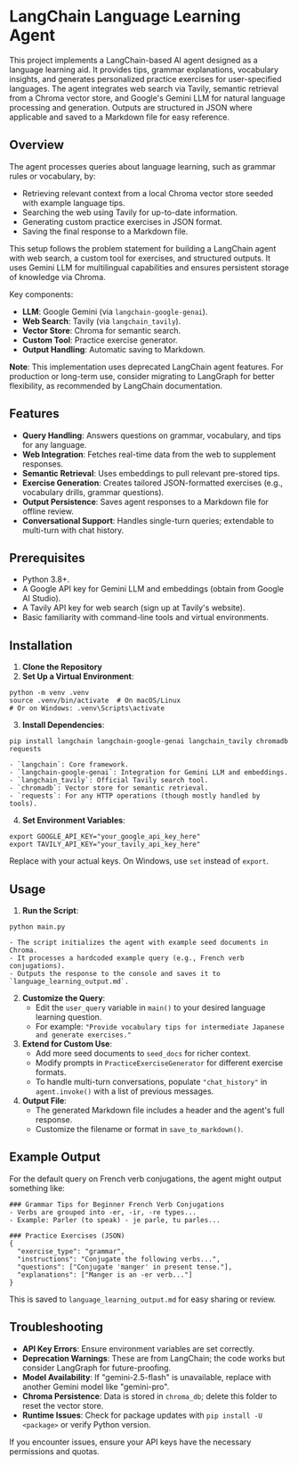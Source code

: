 # LangChain Language Learning Agent

This project implements a LangChain-based AI agent designed as a language learning aid. It provides tips, grammar explanations, vocabulary insights, and generates personalized practice exercises for user-specified languages. The agent integrates web search via Tavily, semantic retrieval from a Chroma vector store, and Google's Gemini LLM for natural language processing and generation. Outputs are structured in JSON where applicable and saved to a Markdown file for easy reference.

## Overview

The agent processes queries about language learning, such as grammar rules or vocabulary, by:

- Retrieving relevant context from a local Chroma vector store seeded with example language tips.
- Searching the web using Tavily for up-to-date information.
- Generating custom practice exercises in JSON format.
- Saving the final response to a Markdown file.

This setup follows the problem statement for building a LangChain agent with web search, a custom tool for exercises, and structured outputs. It uses Gemini LLM for multilingual capabilities and ensures persistent storage of knowledge via Chroma.

Key components:

- **LLM**: Google Gemini (via `langchain-google-genai`).
- **Web Search**: Tavily (via `langchain_tavily`).
- **Vector Store**: Chroma for semantic search.
- **Custom Tool**: Practice exercise generator.
- **Output Handling**: Automatic saving to Markdown.

**Note**: This implementation uses deprecated LangChain agent features. For production or long-term use, consider migrating to LangGraph for better flexibility, as recommended by LangChain documentation.

## Features

- **Query Handling**: Answers questions on grammar, vocabulary, and tips for any language.
- **Web Integration**: Fetches real-time data from the web to supplement responses.
- **Semantic Retrieval**: Uses embeddings to pull relevant pre-stored tips.
- **Exercise Generation**: Creates tailored JSON-formatted exercises (e.g., vocabulary drills, grammar questions).
- **Output Persistence**: Saves agent responses to a Markdown file for offline review.
- **Conversational Support**: Handles single-turn queries; extendable to multi-turn with chat history.


## Prerequisites

- Python 3.8+.
- A Google API key for Gemini LLM and embeddings (obtain from Google AI Studio).
- A Tavily API key for web search (sign up at Tavily's website).
- Basic familiarity with command-line tools and virtual environments.


## Installation

1. **Clone the Repository**
2. **Set Up a Virtual Environment**:

```
python -m venv .venv
source .venv/bin/activate  # On macOS/Linux
# Or on Windows: .venv\Scripts\activate
```

3. **Install Dependencies**:

```
pip install langchain langchain-google-genai langchain_tavily chromadb requests
```

    - `langchain`: Core framework.
    - `langchain-google-genai`: Integration for Gemini LLM and embeddings.
    - `langchain_tavily`: Official Tavily search tool.
    - `chromadb`: Vector store for semantic retrieval.
    - `requests`: For any HTTP operations (though mostly handled by tools).
4. **Set Environment Variables**:

```
export GOOGLE_API_KEY="your_google_api_key_here"
export TAVILY_API_KEY="your_tavily_api_key_here"
```

Replace with your actual keys. On Windows, use `set` instead of `export`.

## Usage

1. **Run the Script**:

```
python main.py
```

    - The script initializes the agent with example seed documents in Chroma.
    - It processes a hardcoded example query (e.g., French verb conjugations).
    - Outputs the response to the console and saves it to `language_learning_output.md`.
2. **Customize the Query**:
    - Edit the `user_query` variable in `main()` to your desired language learning question.
    - For example: `"Provide vocabulary tips for intermediate Japanese and generate exercises."`
3. **Extend for Custom Use**:
    - Add more seed documents to `seed_docs` for richer context.
    - Modify prompts in `PracticeExerciseGenerator` for different exercise formats.
    - To handle multi-turn conversations, populate `"chat_history"` in `agent.invoke()` with a list of previous messages.
4. **Output File**:
    - The generated Markdown file includes a header and the agent's full response.
    - Customize the filename or format in `save_to_markdown()`.

## Example Output

For the default query on French verb conjugations, the agent might output something like:

```
### Grammar Tips for Beginner French Verb Conjugations
- Verbs are grouped into -er, -ir, -re types...
- Example: Parler (to speak) - je parle, tu parles...

### Practice Exercises (JSON)
{
  "exercise_type": "grammar",
  "instructions": "Conjugate the following verbs...",
  "questions": ["Conjugate 'manger' in present tense."],
  "explanations": ["Manger is an -er verb..."]
}
```

This is saved to `language_learning_output.md` for easy sharing or review.

## Troubleshooting

- **API Key Errors**: Ensure environment variables are set correctly.
- **Deprecation Warnings**: These are from LangChain; the code works but consider LangGraph for future-proofing.
- **Model Availability**: If "gemini-2.5-flash" is unavailable, replace with another Gemini model like "gemini-pro".
- **Chroma Persistence**: Data is stored in `chroma_db`; delete this folder to reset the vector store.
- **Runtime Issues**: Check for package updates with `pip install -U <package>` or verify Python version.

If you encounter issues, ensure your API keys have the necessary permissions and quotas.
